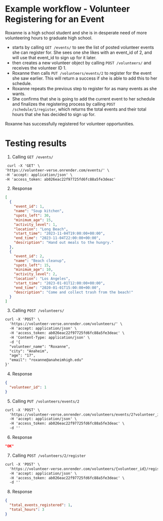 # Example workflow - Volunteer Registering for an Event
Roxanne is a high school student and she is in desperate need of more volunteering hours to graduate high school.
- starts by calling `GET /events/` to see the list of posted volunteer events she can register for. She sees one she likes with an event_id of 2, and will use that event_id to sign up for it later.
- then creates a new volunteer object by calling `POST /volunteers/` and receives the volunteer ID 1.
- Roxanne then calls `PUT /volunteers/events/2` to register for the event she saw earlier. This will return a success if she is able to add this to her schedule.
- Roxanne repeats the previous step to register for as many events as she wants.
- She confirms that she is going to add the current event to her schedule and finalizes the registering process by calling `POST /schedule/1/register`, which returns the total events and their total hours that she has decided to sign up for.
  
Roxanne has successfully registered for volunteer opportunities. 

# Testing results
1. Calling `GET /events/`

```html
 curl -X 'GET' \
'https://volunteer-verse.onrender.com/events/' \
-H 'accept: application/json' \
-H 'access_token: ab026eac22f97725fd6fc88a5fe3deac'
```

2. Response

```json
[
  {
    "event_id": 1,
    "name": "Soup kitchen",
    "spots_left": 30,
    "minimum_age": 15,
    "activity_level": 1,
    "location": "Long Beach",
    "start_time": "2023-11-04T19:00:00+00:00",
    "end_time": "2023-11-04T22:00:00+00:00",
    "description": "Hand out meals to the hungry."
  },
  {
    "event_id": 2,
    "name": "Beach cleanup",
    "spots_left": 15,
    "minimum_age": 10,
    "activity_level": 2,
    "location": "Los Angeles",
    "start_time": "2023-01-01T12:00:00+00:00",
    "end_time": "2020-01-01T15:00:00+00:00",
    "description": "Come and collect trash from the beach!"
  }
]
```

3. Calling `POST /volunteers/`

```html
curl -X 'POST' \
  'https://volunteer-verse.onrender.com/volunteers/' \
  -H 'accept: application/json' \
  -H 'access_token: ab026eac22f97725fd6fc88a5fe3deac' \
  -H 'Content-Type: application/json' \
  -d '{
  "volunteer_name": "Roxanne",
  "city": "Anaheim",
  "age": "17",
  "email": "roxanne@anaheimhigh.edu"
}'
```

4. Response

```json
{
  "volunteer_id": 1
}
```

5. Calling `PUT /volunteers/events/2`

```html
curl -X 'POST' \
  'https://volunteer-verse.onrender.com/volunteers/events/2?volunteer_id=1' \
  -H 'accept: application/json' \
  -H 'access_token: ab026eac22f97725fd6fc88a5fe3deac' \
  -d ''
```

6. Response

```json
"OK"
```

7. Calling `POST /volunteers/2/register`
```html
curl -X 'POST' \
  'https://volunteer-verse.onrender.com/volunteers/{volunteer_id}/register?volunteer_id=2' \
  -H 'accept: application/json' \
  -H 'access_token: ab026eac22f97725fd6fc88a5fe3deac' \
  -d ''
```

8. Response

```json
{
  "total_events_registered": 1,
  "total_hours": 3
}
```

